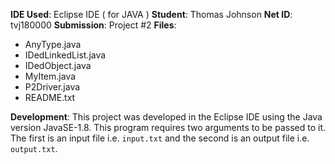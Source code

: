 **IDE Used**: Eclipse IDE ( for JAVA )
**Student**: Thomas Johnson
**Net ID**: tvj180000
**Submission**: Project #2
**Files**:

 - AnyType.java
 - IDedLinkedList.java
 - IDedObject.java
 - MyItem.java
 - P2Driver.java
 - README.txt

**Development**: This project was developed in the Eclipse IDE using the Java version JavaSE-1.8.
This program requires two arguments to be passed to it. The first is an input file i.e. ```input.txt``` and the second
is an output file i.e. ```output.txt```.